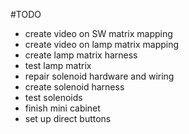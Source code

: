 #TODO
- create video on SW matrix mapping
- create video on lamp matrix mapping
- create lamp matrix harness
- test lamp matrix
- repair solenoid hardware and wiring
- create solenoid harness
- test solenoids
- finish mini cabinet
- set up direct buttons
